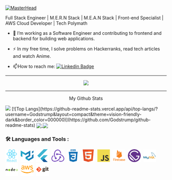 [![MasterHead](https://media-exp1.licdn.com/dms/image/C4D16AQF9faoG0zLhZg/profile-displaybackgroundimage-shrink_200_800/0/1659641611649?e=1666224000&v=beta&t=kvh4N8Vo2NBFAl0MBLAUegQ3OToUk6jytstpI-DSP9A)]([Github](https://github.com/Godstrump))

Full Stack Engineer | M.E.R.N Stack | M.E.A.N Stack | Front-end Specialist | AWS Cloud Developer | Tech Polymath

- :telescope: I’m working as a Software Engineer and contributing to frontend and backend for building web applications.

- :zap: In my free time, I solve problems on Hackerranks, read tech articles and watch Anime.

- :mailbox:How to reach me: [![Linkedin Badge](https://img.shields.io/badge/-blue?style=flat&logo=Linkedin&logoColor=white)](https://linkedin.com/in/Godstrump)


---

<p align="center">
    <a>
        <img src="https://github-readme-streak-stats.herokuapp.com/?user=Godstrump&theme=dark&hide_border=true&background=000000"/>
    </a>
</p>

---

<p align="center">My Github Stats</p>
 <span align="left">
    <img src="https://github-readme-stats.vercel.app/api?username=Godstrump&&show_icons=true&title_color=D3D3D3&icon_color=722F37&text_color=D3D3D3&bg_color=000000&border_color=000000">
</span>  [![Top Langs](https://github-readme-stats.vercel.app/api/top-langs/?username=Godstrump&layout=compact&theme=vision-friendly-dark&border_color=000000)](https://github.com/Godstrump/github-readme-stats)

<a href="https://github.com/anuraghazra/github-readme-stats">
  <img align="center" src="https://github-readme-stats.vercel.app/api/pin/?username=anuraghazra&repo=github-readme-stats" />
</a>
<a href="https://github.com/anuraghazra/convoychat">
  <img align="center" src="https://github-readme-stats.vercel.app/api/pin/?username=anuraghazra&repo=convoychat" />
</a

---

### :hammer_and_wrench: Languages and Tools :

<div> 
  <img src="https://github.com/devicons/devicon/blob/master/icons/react/react-original-wordmark.svg" title="React" alt="React" width="40" height="40"/>&nbsp;
  <img src="https://github.com/devicons/devicon/blob/master/icons/materialui/materialui-original.svg" title="Material UI" alt="Material UI" width="40" height="40"/>&nbsp;
  <img src="https://github.com/devicons/devicon/blob/master/icons/flutter/flutter-original.svg" title="Flutter" alt="Flutter" width="40" height="40"/>&nbsp;
  <img src="https://github.com/devicons/devicon/blob/master/icons/redux/redux-original.svg" title="Redux" alt="Redux " width="40" height="40"/>&nbsp;
  <img src="https://github.com/devicons/devicon/blob/master/icons/css3/css3-plain-wordmark.svg"  title="CSS3" alt="CSS" width="40" height="40"/>&nbsp;
  <img src="https://github.com/devicons/devicon/blob/master/icons/html5/html5-original.svg" title="HTML5" alt="HTML" width="40" height="40"/>&nbsp;
  <img src="https://github.com/devicons/devicon/blob/master/icons/javascript/javascript-original.svg" title="JavaScript" alt="JavaScript" width="40" height="40"/>&nbsp;
  <img src="https://github.com/devicons/devicon/blob/master/icons/firebase/firebase-plain-wordmark.svg" title="Firebase" alt="Firebase" width="40" height="40"/>&nbsp;
  <img src="https://github.com/devicons/devicon/blob/master/icons/gatsby/gatsby-original.svg" title="Gatsby"  alt="Gatsby" width="40" height="40"/>&nbsp;
  <img src="https://github.com/devicons/devicon/blob/master/icons/mysql/mysql-original-wordmark.svg" title="MySQL"  alt="MySQL" width="40" height="40"/>&nbsp;
  <img src="https://github.com/devicons/devicon/blob/master/icons/nodejs/nodejs-original-wordmark.svg" title="NodeJS" alt="NodeJS" width="40" height="40"/>&nbsp;
  <img src="https://github.com/devicons/devicon/blob/master/icons/amazonwebservices/amazonwebservices-plain-wordmark.svg" title="AWS" alt="AWS" width="40" height="40"/>&nbsp;
  <img src="https://github.com/devicons/devicon/blob/master/icons/git/git-original-wordmark.svg" title="Git" **alt="Git" width="40" height="40"/>
</div>
